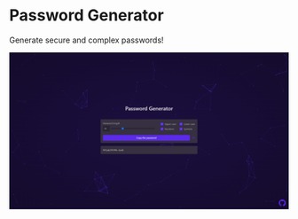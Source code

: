 
# Password Generator

Generate secure and complex passwords!

![Banner](./public/readme_exemple.png)
